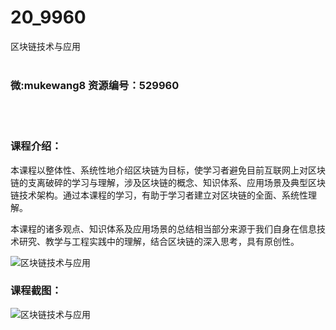 # 20_9960
区块链技术与应用
<br/></br>
<h3>微:mukewang8 资源编号：529960</h3>
<br/></br>
<h3>课程介绍：</h3>
<p>本课程以整体性、系统性地介绍<a title="查看与 区块链 相关的文章" target="_blank">区块链</a>为目标，使学习者避免目前互联网上对区块链的支离破碎的学习与理解，涉及区块链的概念、知识体系、应用场景及典型区块链技术架构。通过本课程的学习，有助于学习者建立对区块链的全面、系统性理解。</p>
<p>本课程的诸多观点、知识体系及应用场景的总结相当部分来源于我们自身在信息技术研究、教学与工程实践中的理解，结合区块链的深入思考，具有原创性。</p>
<p><img src="https://www.ko996.com/wp-content/uploads/img/2020/01/1-48-300x172.png" alt="区块链技术与应用"></p>
<div class="info-desc">
<h3>课程截图：</h3>
<p><img src="https://www.ko996.com/wp-content/uploads/img/2020/01/11-50.png" alt="区块链技术与应用"></p>


			
</div>
